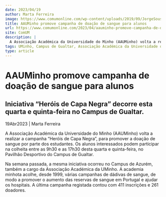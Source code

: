 ```yaml
---
date: 2023/04/19
author: Marta Ferreira
image: https://www.comumonline.com/wp-content/uploads/2019/09/JorgeSousa_Pavilhão-1500x1000.jpg
title: AAUMinho promove campanha de doação de sangue para alunos
url: https://www.comumonline.com/2023/04/aauminho-promove-campanha-de-doacao-de-sangue-para-alunos/
site: ComUM
description: |
  A Associação Académica da Universidade do Minho (AAUMinho) volta a realizar a campanha “Heróis de Capa Negra”, para promover a doação de sangue,
tags: UMinho, Campus de Gualtar, Associação Académica da Universidade do Minho (AAUM), Doação de sangue
type: article
---
```



# AAUMinho promove campanha de doação de sangue para alunos

## Iniciativa “Heróis de Capa Negra” decorre esta quarta e quinta-feira no Campus de Gualtar.

19Abr2023 | Marta Ferreira

A Associação Académica da Universidade do Minho (AAUMinho) volta a realizar a campanha “Heróis de Capa Negra”, para promover a doação de sangue por parte dos estudantes. Os alunos interessados podem participar na colheita entre as 9h30 e as 17h30 desta quarta e quinta-feira, no Pavilhão Desportivo do Campus de Gualtar.

Na semana passada, a mesma iniciativa ocorreu no Campus de Azurém, também a cargo da Associação Académica da UMinho. A academia minhota acolhe, desde 1999, várias campanhas de dádivas de sangue, de modo a promover o aumento das reservas de sangue em Portugal e ajudar os hospitais. A última campanha registada contou com 411 inscrições e 261 doadores.
